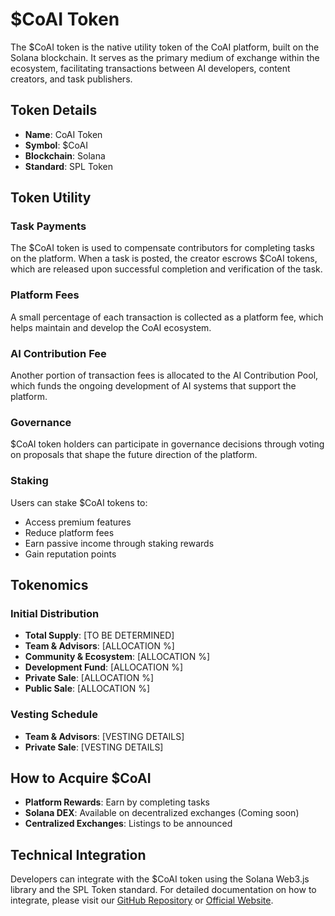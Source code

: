 # $CoAI Token

The $CoAI token is the native utility token of the CoAI platform, built on the Solana blockchain. It serves as the primary medium of exchange within the ecosystem, facilitating transactions between AI developers, content creators, and task publishers.

## Token Details

- **Name**: CoAI Token
- **Symbol**: $CoAI
- **Blockchain**: Solana
- **Standard**: SPL Token

## Token Utility

### Task Payments
The $CoAI token is used to compensate contributors for completing tasks on the platform. When a task is posted, the creator escrows $CoAI tokens, which are released upon successful completion and verification of the task.

### Platform Fees
A small percentage of each transaction is collected as a platform fee, which helps maintain and develop the CoAI ecosystem.

### AI Contribution Fee
Another portion of transaction fees is allocated to the AI Contribution Pool, which funds the ongoing development of AI systems that support the platform.

### Governance
$CoAI token holders can participate in governance decisions through voting on proposals that shape the future direction of the platform.

### Staking
Users can stake $CoAI tokens to:
- Access premium features
- Reduce platform fees
- Earn passive income through staking rewards
- Gain reputation points

## Tokenomics

### Initial Distribution
- **Total Supply**: [TO BE DETERMINED]
- **Team & Advisors**: [ALLOCATION %]
- **Community & Ecosystem**: [ALLOCATION %]
- **Development Fund**: [ALLOCATION %]
- **Private Sale**: [ALLOCATION %]
- **Public Sale**: [ALLOCATION %]

### Vesting Schedule
- **Team & Advisors**: [VESTING DETAILS]
- **Private Sale**: [VESTING DETAILS]

## How to Acquire $CoAI

- **Platform Rewards**: Earn by completing tasks
- **Solana DEX**: Available on decentralized exchanges (Coming soon)
- **Centralized Exchanges**: Listings to be announced

## Technical Integration

Developers can integrate with the $CoAI token using the Solana Web3.js library and the SPL Token standard. For detailed documentation on how to integrate, please visit our [GitHub Repository](https://github.com/CoAIworld/CoAI) or [Official Website](https://www.coai.world/). 